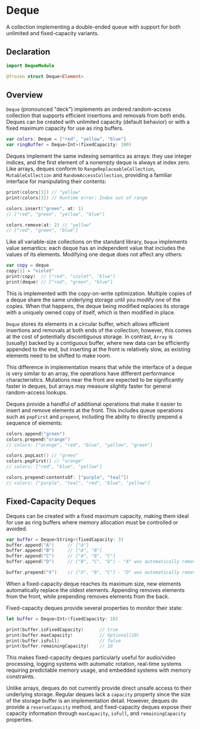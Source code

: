 # Deque

A collection implementing a double-ended queue with support for both unlimited and fixed-capacity variants.

## Declaration

```swift
import DequeModule

@frozen struct Deque<Element>
```

## Overview

`Deque` (pronounced "deck") implements an ordered random-access
collection that supports efficient insertions and removals from both
ends. Deques can be created with unlimited capacity (default behavior) or
with a fixed maximum capacity for use as ring buffers.

```swift
var colors: Deque = ["red", "yellow", "blue"]
var ringBuffer = Deque<Int>(fixedCapacity: 100)
```

Deques implement the same indexing semantics as arrays: they use integer
indices, and the first element of a nonempty deque is always at index zero.
Like arrays, deques conform to `RangeReplaceableCollection`,
`MutableCollection` and `RandomAccessCollection`, providing a familiar
interface for manipulating their contents:

```swift
print(colors[1]) // "yellow"
print(colors[3]) // Runtime error: Index out of range

colors.insert("green", at: 1)
// ["red", "green", "yellow", "blue"]

colors.remove(at: 2) // "yellow"
// ["red", "green", "blue"]
```

Like all variable-size collections on the standard library, `Deque`
implements value semantics: each deque has an independent value that
includes the values of its elements. Modifying one deque does not affect any
others:

```swift
var copy = deque
copy[1] = "violet"
print(copy)  // ["red", "violet", "blue"]
print(deque) // ["red", "green", "blue"]
```

This is implemented with the copy-on-write optimization. Multiple copies of
a deque share the same underlying storage until you modify one of the
copies. When that happens, the deque being modified replaces its storage
with a uniquely owned copy of itself, which is then modified in place.

`Deque` stores its elements in a circular buffer, which allows efficient
insertions and removals at both ends of the collection; however, this comes
at the cost of potentially discontiguous storage. In contrast, `Array` is
(usually) backed by a contiguous buffer, where new data can be efficiently
appended to the end, but inserting at the front is relatively slow, as
existing elements need to be shifted to make room.

This difference in implementation means that while the interface of a deque
is very similar to an array, the operations have different performance
characteristics. Mutations near the front are expected to be significantly
faster in deques, but arrays may measure slightly faster for general
random-access lookups.

Deques provide a handful of additional operations that make it easier to
insert and remove elements at the front. This includes queue operations such
as `popFirst` and `prepend`, including the ability to directly prepend a
sequence of elements:

```swift
colors.append("green")
colors.prepend("orange")
// colors: ["orange", "red", "blue", "yellow", "green"]

colors.popLast() // "green"
colors.popFirst() // "orange"
// colors: ["red", "blue", "yellow"]

colors.prepend(contentsOf: ["purple", "teal"])
// colors: ["purple", "teal", "red", "blue", "yellow"]
```

## Fixed-Capacity Deques

Deques can be created with a fixed maximum capacity, making them ideal for use
as ring buffers where memory allocation must be controlled or avoided.

```swift
var buffer = Deque<String>(fixedCapacity: 3)
buffer.append("A")     // ["A"]
buffer.append("B")     // ["A", "B"]
buffer.append("C")     // ["A", "B", "C"]
buffer.append("D")     // ["B", "C", "D"] - "A" was automatically removed

buffer.prepend("X")    // ["X", "B", "C"] - "D" was automatically removed
```

When a fixed-capacity deque reaches its maximum size, new elements automatically
replace the oldest elements. Appending removes elements from the front, while
prepending removes elements from the back.

Fixed-capacity deques provide several properties to monitor their state:

```swift
let buffer = Deque<Int>(fixedCapacity: 10)

print(buffer.isFixedCapacity)      // true
print(buffer.maxCapacity)          // Optional(10)
print(buffer.isFull)               // false
print(buffer.remainingCapacity)    // 10
```

This makes fixed-capacity deques particularly useful for audio/video processing,
logging systems with automatic rotation, real-time systems requiring predictable
memory usage, and embedded systems with memory constraints.

Unlike arrays, deques do not currently provide direct unsafe access to their
underlying storage. Regular deques lack a `capacity` property since the size of
the storage buffer is an implementation detail. However, deques do provide a
`reserveCapacity` method, and fixed-capacity deques expose their capacity
information through `maxCapacity`, `isFull`, and `remainingCapacity` properties.
